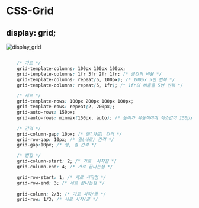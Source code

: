 # CSS-Grid

## display: grid;

![display_grid](https://user-images.githubusercontent.com/124640888/217406655-99f63ae6-aed1-430f-b343-7b57deb1c6b0.gif)


```css

    /* 가로 */
    grid-template-columns: 100px 100px 100px; 
    grid-template-columns: 1fr 3fr 2fr 1fr; /* 공간의 비율 */
    grid-template-columns: repeat(5, 100px); /* 100px 5번 반복 */
    grid-template-columns: repeat(5, 1fr); /* 1fr의 비율을 5번 반복 */

    /* 세로 */
    grid-template-rows: 100px 200px 100px 100px;
    grid-template-rows: repeat(2, 200px);
    grid-auto-rows: 150px;
    grid-auto-rows: minmax(150px, auto); /* 높이가 유동적이며 최소값이 150px */

    /* 간격 */
    grid-column-gap: 10px; /* 행(가로) 간격 */
    grid-row-gap: 10px; /* 열(세로) 간격 */
    grid-gap:10px; /* 행, 열 간격 */

    /* 병합 */
    grid-column-start: 2; /* 가로  시작점 */
    grid-column-end: 4; /* 가로 끝나는점 */

    grid-row-start: 1; /* 세로 시작점 */
    grid-row-end: 3; /* 세로 끝나는점 */
    
    grid-column: 2/3; /* 가로 시작/끝 */
    grid-row: 1/3; /* 세로 시작/끝 */

```
